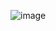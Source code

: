 ![image](https://user-images.githubusercontent.com/33947539/184469577-5e42688d-2211-495b-bacc-c7d3599f822e.png)

